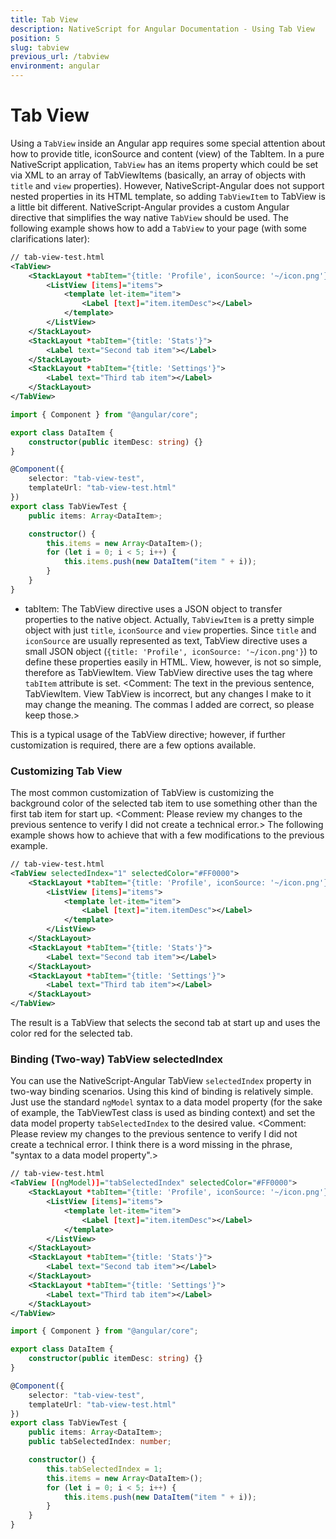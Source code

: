 ```yaml
---
title: Tab View
description: NativeScript for Angular Documentation - Using Tab View
position: 5
slug: tabview
previous_url: /tabview
environment: angular
---
```


# Tab View

Using a `TabView` inside an Angular app requires some special attention about how to provide title, iconSource and content (view) of the TabItem. In a pure NativeScript application, `TabView` has an items property which could be set via XML to an array of TabViewItems (basically, an array of objects with `title` and `view` properties). However, NativeScript-Angular does not support nested properties in its HTML template, so adding `TabViewItem` to TabView is a little bit different. NativeScript-Angular provides a custom Angular directive that simplifies the way native `TabView` should be used. The following example shows how to add a `TabView` to your page (with some clarifications later):

```XML
// tab-view-test.html
<TabView>
    <StackLayout *tabItem="{title: 'Profile', iconSource: '~/icon.png'}" >
        <ListView [items]="items">
            <template let-item="item">
                <Label [text]="item.itemDesc"></Label>
            </template>
        </ListView>
    </StackLayout>
    <StackLayout *tabItem="{title: 'Stats'}">
        <Label text="Second tab item"></Label>
    </StackLayout>
    <StackLayout *tabItem="{title: 'Settings'}">
        <Label text="Third tab item"></Label>
    </StackLayout>
</TabView>
```
```TypeScript
import { Component } from "@angular/core";

export class DataItem {
    constructor(public itemDesc: string) {}
}

@Component({
	selector: "tab-view-test",
	templateUrl: "tab-view-test.html"
})
export class TabViewTest {
    public items: Array<DataItem>;

    constructor() {
        this.items = new Array<DataItem>();
        for (let i = 0; i < 5; i++) {
            this.items.push(new DataItem("item " + i));
        }
    }
}
```

* tabItem:  The TabView directive uses a JSON object to transfer properties to the native object. Actually, `TabViewItem` is a pretty simple object with just `title`, `iconSource` and `view` properties. Since `title` and `iconSource` are usually represented as text, TabView directive uses a small JSON object (`{title: 'Profile', iconSource: '~/icon.png'}`) to define these properties easily in HTML. View, however, is not so simple, therefore as TabViewItem. View TabView directive uses the tag where `tabItem` attribute is set.
<Comment: The text in the previous sentence, TabViewItem. View TabView is incorrect, but any changes I make to it may change the meaning. The commas I added are correct, so please keep those.>

This is a typical usage of the TabView directive; however, if further customization is required, there are a few options available.

### Customizing Tab View

The most common customization of TabView is customizing the background color of the selected tab item to use something other than the first tab item for start up. <Comment: Please review my changes to the previous sentence to verify I did not create a technical error.> The following example shows how to achieve that with a few modifications to the previous example.

```XML
// tab-view-test.html
<TabView selectedIndex="1" selectedColor="#FF0000">
    <StackLayout *tabItem="{title: 'Profile', iconSource: '~/icon.png'}" >
        <ListView [items]="items">
            <template let-item="item">
                <Label [text]="item.itemDesc"></Label>
            </template>
        </ListView>
    </StackLayout>
    <StackLayout *tabItem="{title: 'Stats'}">
        <Label text="Second tab item"></Label>
    </StackLayout>
    <StackLayout *tabItem="{title: 'Settings'}">
        <Label text="Third tab item"></Label>
    </StackLayout>
</TabView>
```

The result is a TabView that selects the second tab at start up and uses the color red for the selected tab.

### Binding (Two-way) TabView selectedIndex

You can use the NativeScript-Angular TabView `selectedIndex` property in two-way binding scenarios. Using this kind of binding is relatively simple. Just use the standard `ngModel` syntax to a data model property (for the sake of example, the TabViewTest class is used as binding context) and set the data model property `tabSelectedIndex` to the desired value. <Comment: Please review my changes to the previous sentence to verify I did not create a technical error. I think there is a word missing in the phrase, "syntax to a data model property".>

```XML
// tab-view-test.html
<TabView [(ngModel)]="tabSelectedIndex" selectedColor="#FF0000">
    <StackLayout *tabItem="{title: 'Profile', iconSource: '~/icon.png'}" >
        <ListView [items]="items">
            <template let-item="item">
            	<Label [text]="item.itemDesc"></Label>
            </template>
        </ListView>
    </StackLayout>
    <StackLayout *tabItem="{title: 'Stats'}">
    	<Label text="Second tab item"></Label>
    </StackLayout>
    <StackLayout *tabItem="{title: 'Settings'}">
    	<Label text="Third tab item"></Label>
    </StackLayout>
</TabView>
```
```TypeScript
import { Component } from "@angular/core";

export class DataItem {
    constructor(public itemDesc: string) {}
}

@Component({
	selector: "tab-view-test",
	templateUrl: "tab-view-test.html"
})
export class TabViewTest {
    public items: Array<DataItem>;
    public tabSelectedIndex: number;

    constructor() {
    	this.tabSelectedIndex = 1;
        this.items = new Array<DataItem>();
        for (let i = 0; i < 5; i++) {
            this.items.push(new DataItem("item " + i));
        }
    }
}
```
